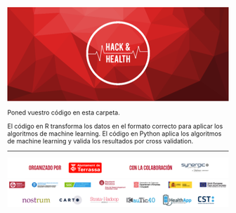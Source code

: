 <img src="../../../images/hachandhealth_banner.png" alt="" style="width:;"/>

Poned vuestro código en esta carpeta.

El código en R transforma los datos en el formato correcto para aplicar los algoritmos de machine learning.
El código en Python aplica los algoritmos de machine learning y valida los resultados por cross validation.

---
![](../../../images/banner_es.png) 
![](../../../images/colaboradores_hack-health.png) 